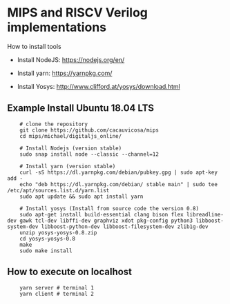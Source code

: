 # MIPS and RISCV Verilog implementations

How to install tools

- Install NodeJS: https://nodejs.org/en/

- Install yarn: https://yarnpkg.com/

- Install Yosys: http://www.clifford.at/yosys/download.html

## Example Install Ubuntu 18.04 LTS

```
	# clone the repository
	git clone https://github.com/cacauvicosa/mips
	cd mips/michael/digitaljs_online/

	# Install Nodejs (version stable)
	sudo snap install node --classic --channel=12
	
	# Install yarn (version stable)
	curl -sS https://dl.yarnpkg.com/debian/pubkey.gpg | sudo apt-key add -
	echo "deb https://dl.yarnpkg.com/debian/ stable main" | sudo tee /etc/apt/sources.list.d/yarn.list
	sudo apt update && sudo apt install yarn
	
	# Install yosys (Install from source code the version 0.8)
	sudo apt-get install build-essential clang bison flex libreadline-dev gawk tcl-dev libffi-dev graphviz xdot pkg-config python3 libboost-system-dev libboost-python-dev libboost-filesystem-dev zlib1g-dev
	unzip yosys-yosys-0.8.zip
	cd yosys-yosys-0.8
	make
	sudo make install
```

## How to execute on localhost 

```
	yarn server # terminal 1
	yarn client # terminal 2
```


